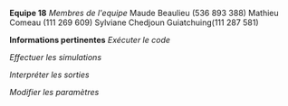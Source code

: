**Equipe 18**
*Membres de l'equipe*
Maude Beaulieu (536 893 388)
Mathieu Comeau (111 269 609)
Sylviane Chedjoun Guiatchuing(111 287 581)

**Informations pertinentes**
*Exécuter le code*

*Effectuer les simulations*

*Interpréter les sorties*

*Modifier les paramètres*
